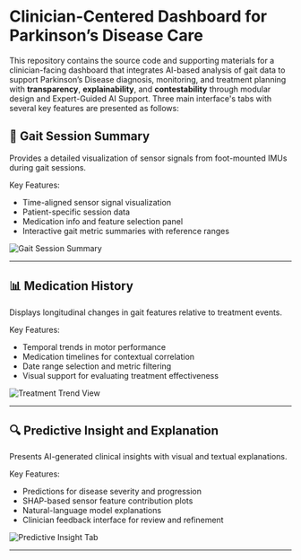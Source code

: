 # Clinician-Centered Dashboard for Parkinson’s Disease Care

This repository contains the source code and supporting materials for a clinician-facing dashboard that integrates AI-based analysis of gait data to support Parkinson’s Disease diagnosis, monitoring, and treatment planning with **transparency**, **explainability**, and **contestability** through modular design and Expert-Guided AI Support. Three main interface's tabs with several key features are presented as follows:

## 📝 Gait Session Summary
Provides a detailed visualization of sensor signals from foot-mounted IMUs during gait sessions.

Key Features:
- Time-aligned sensor signal visualization
- Patient-specific session data
- Medication info and feature selection panel
- Interactive gait metric summaries with reference ranges

![Gait Session Summary](figure/tab1.jpeg)

---

## 📊 Medication History
Displays longitudinal changes in gait features relative to treatment events.

Key Features:
- Temporal trends in motor performance
- Medication timelines for contextual correlation
- Date range selection and metric filtering
- Visual support for evaluating treatment effectiveness

![Treatment Trend View](figure/tab2.jpeg)

---

## 🔍 Predictive Insight and Explanation 
Presents AI-generated clinical insights with visual and textual explanations.

Key Features:
- Predictions for disease severity and progression
- SHAP-based sensor feature contribution plots
- Natural-language model explanations
- Clinician feedback interface for review and refinement

![Predictive Insight Tab](figure/tab2.jpeg)

---



 
